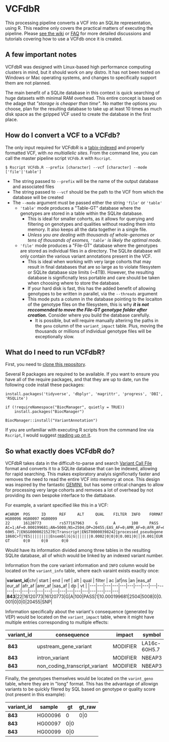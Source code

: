 # VCFdbR


This processing pipeline converts a VCF into an SQLite representation, using R. This readme only covers the practical matters of executing the pipeline. Please [see the wiki](https://github.com/tkoomar/VCFdbR/wiki)  or [FAQ](https://github.com/tkoomar/VCFdbR/wiki/FAQ) for more detailed discussions and tutorials covering how to use a VCFdb once it is created. 

## A few important notes

VCFdbR was designed with Linux-based high performance computing clusters in mind, but it should work on any distro. It has not been tested on Windows or Mac operating systems, and changes to specifically support them are not planned. 

The main benefit of a SQLite database in this context is quick searching of huge datasets with minimal RAM overhead. This entire concept is based on the adage that _"storage is cheaper than time"_. No matter the options you choose, plan for the resulting database to take up at least 10 times as much disk space as the gzipped VCF used to create the database in the first place. 

## How do I convert a VCF to a VCFdb?

The only input required for VCFdbR is a [tabix-indexed](https://www.biostars.org/p/59492/) and properly formatted VCF, with *no multiallelic sites*. From the command line, you can call the master pipeline script `VCFdb.R` with `Rscript`. 

```{shell}
$ Rscript VCFdb.R --prefix [character] --vcf [character] --mode ['file'|'table']
```

* The string passed to `--prefix` will be the name of the output database and associated files
* The string passed to `--vcf` should be the path to the VCF from which the database will be created
* The `--mode` argument must be passed either the string `'file'` or `'table'`
    * `'table'` mode produces a "Table-GT" database where the genotypes are stored in a table within the SQLite database. 
      * This is ideal for smaller cohorts, as it allows for querying and filtering on genotypes and qualities without reading them into memory. It also keeps all the data together in a single file. 
      * *Unless you are dealing with thousands of whole-genomes or tens of thousands of exomes, `'table'` is likely the optimal mode.*
    * `'file'` mode produces a "File-GT" database where the genotypes are stored as individual files in a directory. The SQLite database will only contain the various variant annotations present in the VCF. 
        * This is ideal when working with very large cohorts that may result in final databases that are so large as to violate filesystem or SQLite database size limits (~4TB). However, the resulting database is significnatly less portable and care should be taken when choosing where to store the database. 
        * If your hard disk is fast, this has the added benefit of allowing genotypes to be written in parallel, via the `--threads` argument
        * This mode puts a column in the database pointing to the locaiton of the genotype files on the filesystem, this is why _**it is not reccomended to move the File-GT genotype folder after creation.**_ Consider where you build the database carefully. 
            * It is possible, but will require manually alterirng the paths in the `geno` column of the `variant_impact` table. Plus, moving the thousands or millions of individual genotype files will be exceptionally slow. 

## What do I need to run VCFdbR?

First, you need to [clone this repository](https://help.github.com/en/github/creating-cloning-and-archiving-repositories/cloning-a-repository). 

Several R packages are required to be available. If you want to ensure you have all of the require packages, and that they are up to date, run the following code install these packages:
```{r}
install.packages('tidyverse', 'dbplyr', 'magrittr', 'progress', 'DBI', 'RSQLite')

if (!requireNamespace("BiocManager", quietly = TRUE))
    install.packages("BiocManager")

BiocManager::install("VariantAnnotation")
```

If you are unfamiliar with executing R scripts from the command line via `Rscript`, I would suggest [reading up on it](https://support.rstudio.com/hc/en-us/articles/218012917-How-to-run-R-scripts-from-the-command-line).

## So what exactly does VCFdbR do?

VCFdbR takes data in the difficult-to-parse and search [Variant Call File](https://samtools.github.io/hts-specs/VCFv4.2.pdf) format and converts it to a SQLite database that can be indexed, allowing for rapid searching. This makes exploratory analyis significnatly faster and removes the need to read the entire VCF into memory at once. This design was inspired by the fantastic [GEMINI](https://gemini.readthedocs.io/en/latest/), but has some critical changes to allow for processing very large cohorts and remvoes a lot of overhead by not providing its own bespoke interface to the dattabase. 

For example, a variant specified like this in a VCF:
```{text}
#CHROM  POS     ID      REF     ALT     QUAL    FILTER  INFO    FORMAT  HG00096 HG00097 HG00099
22      16120773        rs577167963     G       A       100     PASS    AC=1;AF=0.000199681;AN=5008;NS=2504;DP=20455;EAS_AF=0;AMR_AF=0;AFR_AF=0;EUR_AF=0.001;SAS_AF=0;AA=G|||;VT=SNP;CSQ=A|upstream_gene_variant|MODIFIER|LA16c-60H5.7|ENSG00000215270|Transcript|ENST00000398242|processed_pseudogene||||||||||rs577167963|1|1947|1||SNV|Clone_based_vega_gene||YES|||||||||Ensembl|G|G|||||||0.0002|0|0|0|0.001|0|||0.001|MODIFIER|NBEAP3|ENSG00000223875|Transcript|ENST00000420638|unprocessed_pseudogene||1/3|ENST00000420638.1:n.233-1860C>T|YES|||||||||Ensembl|G|G|||||||0.0002|0|0|0|0.001|0|||0.001|EUR||||||||      GT      0|0     0|0      0|0
```

Would have its information divided among three tables in the resulting SQLite database, all of which would be linked by an indexed variant number.

Information from the core variant information and `INFO` column would be located on the `variant_info` table, where each varaint exists exaclty once:

|**variant_id**|chr|    start    |  end  | ref | alt | qual | filter |  ac  |af|ns   |an     |eas_af |eur_af  |afr_af |amr_af |sas_af |   dp   |   vt |
|---|---|---|---|---|---|---|---|---|---|---|---|---|---|---|---|---|---|---|---|---|---|---|---|---|
|**843**|22|16120773|16120773|G|A|100|PASS|1|10.000199681|2504|5008|0|0.001|0|0|0|20455|SNP|

Information specifically about the variant's consequence (generated by VEP) would be located on the `variant_impact` table, where it might have multiple entries corresponding to multiple effects:

|**variant_id**|consequence|impact|symbol|gene|biotype|exon|intron|existing_variation|...
|---|---|---|---|---|---|---|---|---|---
|**843**|upstream_gene_variant|MODIFIER|LA16c-60H5.7|ENSG00000215270|processed_pseudogene|||rs577167963|...
|**843**|intron_variant|MODIFIER|NBEAP3|ENSG00000223875|unprocessed_pseudogene||1/3|rs577167963|...
|**843**|non_coding_transcript_variant|MODIFIER|NBEAP3|ENSG00000223875|unprocessed_pseudogene||1/3|rs577167963|...

Finally, the genotypes themselves would be located on the `varint_geno` table, where they are in "long" format. This has the advantage of allowign variants to be quickly filered by SQL based on genotype or quality score (not present in this example):

|**variant_id**| sample| gt| gt_raw|
|---|---|---|---|
|**843**| HG00096 | 0  |  0\|0|
|**843**| HG00097 | 0\|0|
|**843**| HG00099|0\|0|
